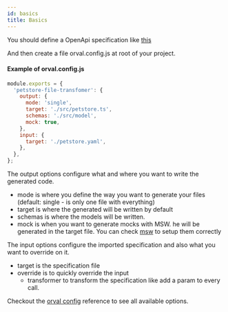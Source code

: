```yaml
---
id: basics
title: Basics
---
```


You should define a OpenApi specification like <a href="https://github.com/anymaniax/orval/blob/master/samples/basic/petstore.yaml" target="_blank">this</a>

And then create a file orval.config.js at root of your project.

#### Example of orval.config.js

```js
module.exports = {
  'petstore-file-transfomer': {
    output: {
      mode: 'single',
      target: './src/petstore.ts',
      schemas: './src/model',
      mock: true,
    },
    input: {
      target: './petstore.yaml',
    },
  },
};
```

The output options configure what and where you want to write the generated code.

- mode is where you define the way you want to generate your files (default: single - is only one file with everything)
- target is where the generated will be written by default
- schemas is where the models will be written.
- mock is when you want to generate mocks with MSW. he will be generated in the target file. You can check <a href="https://mswjs.io/" target="_blank">msw</a> to setup them correctly

The input options configure the imported specification and also what you want to override on it.

- target is the specification file
- override is to quickly override the input
  - transformer to transform the specification like add a param to every call.

Checkout the [orval config](../reference/orval-config) reference to see all available options.

